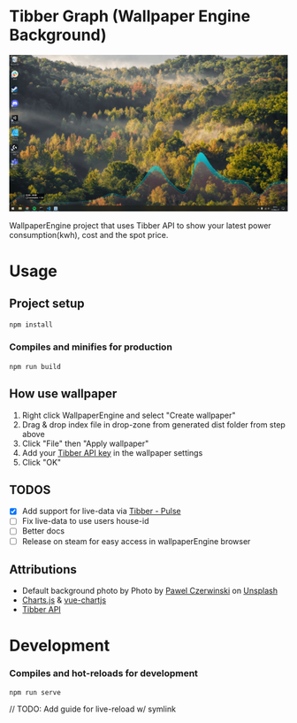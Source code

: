 # Tibber Graph (Wallpaper Engine Background)

![Preview of wallpaper](public/preview-big.png?raw=true "Preview of wallpaper")

WallpaperEngine project that uses Tibber API to show your latest power consumption(kwh), cost and the spot price.

# Usage
## Project setup
```
npm install
```

### Compiles and minifies for production
```
npm run build
```

## How use wallpaper
1. Right click WallpaperEngine and select "Create wallpaper" 
2. Drag & drop index file in drop-zone from generated dist folder from step above
3. Click "File" then "Apply wallpaper"
4. Add your [Tibber API key](https://developer.tibber.com/settings/accesstoken) in the wallpaper settings
5. Click "OK"

## TODOS
- [x] Add support for live-data via [Tibber - Pulse](https://tibber.com/no/store/produkt/pulse)
- [ ] Fix live-data to use users house-id
- [ ] Better docs
- [ ] Release on steam for easy access in wallpaperEngine browser

## Attributions
- Default background photo by Photo by <a href="https://unsplash.com/@pawel_czerwinski?utm_source=unsplash&utm_medium=referral&utm_content=creditCopyText">Pawel Czerwinski</a> on <a href="https://unsplash.com/collections/10591125/pawel-czerwinski?utm_source=unsplash&utm_medium=referral&utm_content=creditCopyText">Unsplash</a>
- [Charts.js](https://github.com/chartjs/Chart.js) & [vue-chartjs](https://github.com/apertureless/vue-chartjs)
- [Tibber API](https://developer.tibber.com/docs/overview)
  

# Development
### Compiles and hot-reloads for development
```
npm run serve
```

// TODO: Add guide for live-reload w/ symlink
